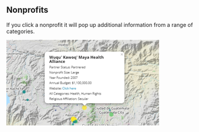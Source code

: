 ## Nonprofits 

If you click a nonprofit it will pop up additional information from a range of categories. 


<img src="nonprofit_popup.png"
     alt="The Definition Button"/>